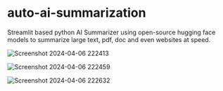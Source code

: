 # auto-ai-summarization
Streamlit based python AI Summarizer using open-source hugging face models to summarize large text, pdf, doc and even websites at speed.

![Screenshot 2024-04-06 222413](https://github.com/Shivjiagnihotri/auto-ai-summarization/assets/110963535/da64cd48-3d65-4be3-a0f8-e1251eb55145)

![Screenshot 2024-04-06 222459](https://github.com/Shivjiagnihotri/auto-ai-summarization/assets/110963535/c7fc150c-b9a8-4fd1-96db-695b0a4682e9)

![Screenshot 2024-04-06 222632](https://github.com/Shivjiagnihotri/auto-ai-summarization/assets/110963535/a889f657-0629-49fc-b68a-4de1294651fc)






